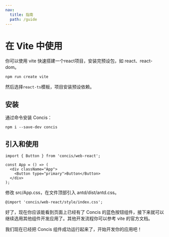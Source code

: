 ```yaml
---
nav:
  title: 指南
  path: /guide
---
```


# 在 Vite 中使用

你可以使用 vite 快速搭建一个react项目，安装完预设包，如 react、react-dom。

```tsx pure
npm run create vite
```

然后选择`react-ts`模板，项目安装预设依赖。

## 安装

通过命令安装 Concis：

```tsx pure
npm i --save-dev concis
```

## 引入和使用

```tsx pure
import { Button } from 'concis/web-react';

const App = () => (
  <div className="App">
    <Button type="primary">Button</Button>
  </div>
);
```

修改 src/App.css，在文件顶部引入 antd/dist/antd.css。

```tsx pure
@import 'concis/web-react/style/index.css';
```

好了，现在你应该能看到页面上已经有了 Concis 的蓝色按钮组件，接下来就可以继续选用其他组件开发应用了。其他开发流程你可以参考 vite 的官方文档。

我们现在已经把 Concis 组件成功运行起来了，开始开发你的应用吧！
